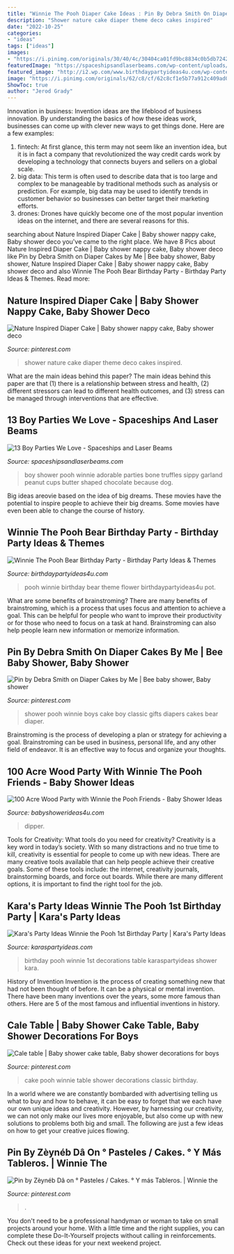 ```yaml
---
title: "Winnie The Pooh Diaper Cake Ideas : Pin By Debra Smith On Diaper Cakes By Me"
description: "Shower nature cake diaper theme deco cakes inspired"
date: "2022-10-25"
categories:
- "ideas"
tags: ["ideas"]
images:
- "https://i.pinimg.com/originals/30/40/4c/30404ca01fd9bc8834c0b5db72422dc5.jpg"
featuredImage: "https://spaceshipsandlaserbeams.com/wp-content/uploads/2015/12/3-winnie-the-pooh-baby-shower-ideas-660x965.jpg"
featured_image: "http://i2.wp.com/www.birthdaypartyideas4u.com/wp-content/uploads/2017/09/Winnie-The-Pooh-Bear-Birthday-Party-Flower-Pot.png"
image: "https://i.pinimg.com/originals/62/c8/cf/62c8cf1e5b77a912c409ad0ff9852c8e.jpg"
ShowToc: true
author: "Jerod Grady"
---
```



Innovation in business:
Invention ideas are the lifeblood of business innovation. By understanding the basics of how these ideas work, businesses can come up with clever new ways to get things done. Here are a few examples: 
1. fintech: At first glance, this term may not seem like an invention idea, but it is in fact a company that revolutionized the way credit cards work by developing a technology that connects buyers and sellers on a global scale.
2. big data: This term is often used to describe data that is too large and complex to be manageable by traditional methods such as analysis or prediction. For example, big data may be used to identify trends in customer behavior so businesses can better target their marketing efforts. 
3. drones: Drones have quickly become one of the most popular invention ideas on the internet, and there are several reasons for this.

	

		
searching about Nature Inspired Diaper Cake | Baby shower nappy cake, Baby shower deco you've came to the right place. We have 8 Pics about Nature Inspired Diaper Cake | Baby shower nappy cake, Baby shower deco like Pin by Debra Smith on Diaper Cakes by Me | Bee baby shower, Baby shower, Nature Inspired Diaper Cake | Baby shower nappy cake, Baby shower deco and also Winnie The Pooh Bear Birthday Party - Birthday Party Ideas &amp; Themes. Read more:
		
    
## Nature Inspired Diaper Cake | Baby Shower Nappy Cake, Baby Shower Deco

<img loading=lazy src="https://i.pinimg.com/originals/69/3b/41/693b41219b6d3ad29daaf6608e618111.jpg" onerror="this.onerror=null;this.src='https://tse2.mm.bing.net/th?id=OIP.9gwrw4Z78SyGHaPAj60iqwHaJ4&amp;pid=15.1';" alt="Nature Inspired Diaper Cake | Baby shower nappy cake, Baby shower deco">

_Source: pinterest.com_

>shower nature cake diaper theme deco cakes inspired. 

	

What are the main ideas behind this paper?
The main ideas behind this paper are that (1) there is a relationship between stress and health, (2) different stressors can lead to different health outcomes, and (3) stress can be managed through interventions that are effective.

    
## 13 Boy Parties We Love - Spaceships And Laser Beams

<img loading=lazy src="https://spaceshipsandlaserbeams.com/wp-content/uploads/2015/12/3-winnie-the-pooh-baby-shower-ideas-660x965.jpg" onerror="this.onerror=null;this.src='https://tse4.mm.bing.net/th?id=OIP.aGy8TO05-bVkYbzu-NQLdgHaK1&amp;pid=15.1';" alt="13 Boy Parties We Love - Spaceships and Laser Beams">

_Source: spaceshipsandlaserbeams.com_

>boy shower pooh winnie adorable parties bone truffles sippy garland peanut cups butter shaped chocolate because dog. 

	

Big ideas areovie based on the idea of big dreams. These movies have the potential to inspire people to achieve their big dreams. Some movies have even been able to change the course of history.

    
## Winnie The Pooh Bear Birthday Party - Birthday Party Ideas &amp; Themes

<img loading=lazy src="http://i2.wp.com/www.birthdaypartyideas4u.com/wp-content/uploads/2017/09/Winnie-The-Pooh-Bear-Birthday-Party-Flower-Pot.png" onerror="this.onerror=null;this.src='https://tse1.mm.bing.net/th?id=OIP.KsCTSK4WtzAgmdqLklOhtAHaLG&amp;pid=15.1';" alt="Winnie The Pooh Bear Birthday Party - Birthday Party Ideas &amp; Themes">

_Source: birthdaypartyideas4u.com_

>pooh winnie birthday bear theme flower birthdaypartyideas4u pot. 

	

What are some benefits of brainstroming?
There are many benefits of brainstroming, which is a process that uses focus and attention to achieve a goal. This can be helpful for people who want to improve their productivity or for those who need to focus on a task at hand. Brainstroming can also help people learn new information or memorize information.

    
## Pin By Debra Smith On Diaper Cakes By Me | Bee Baby Shower, Baby Shower

<img loading=lazy src="https://i.pinimg.com/originals/30/40/4c/30404ca01fd9bc8834c0b5db72422dc5.jpg" onerror="this.onerror=null;this.src='https://tse2.mm.bing.net/th?id=OIP.ctT5K7gLcEXqNUuk-T3lnwHaLH&amp;pid=15.1';" alt="Pin by Debra Smith on Diaper Cakes by Me | Bee baby shower, Baby shower">

_Source: pinterest.com_

>shower pooh winnie boys cake boy classic gifts diapers cakes bear diaper. 

	

Brainstroming is the process of developing a plan or strategy for achieving a goal. Brainstroming can be used in business, personal life, and any other field of endeavor. It is an effective way to focus and organize your thoughts.

    
## 100 Acre Wood Party With Winnie The Pooh Friends - Baby Shower Ideas

<img loading=lazy src="http://www.babyshowerideas4u.com/wp-content/uploads/2014/02/beautiful-sky-lanterns-200x300.jpg" onerror="this.onerror=null;this.src='https://tse2.mm.bing.net/th?id=OIP.SyCWLIjXxzOm6rrSwTs41AAAAA&amp;pid=15.1';" alt="100 Acre Wood Party with Winnie the Pooh Friends - Baby Shower Ideas">

_Source: babyshowerideas4u.com_

>dipper. 

	

Tools for Creativity: What tools do you need for creativity?
Creativity is a key word in today’s society. With so many distractions and no true time to kill, creativity is essential for people to come up with new ideas. There are many creative tools available that can help people achieve their creative goals. Some of these tools include: the internet, creativity journals, brainstorming boards, and force out boards. While there are many different options, it is important to find the right tool for the job.

    
## Kara&#039;s Party Ideas Winnie The Pooh 1st Birthday Party | Kara&#039;s Party Ideas

<img loading=lazy src="https://karaspartyideas.com/wp-content/uploads/2017/01/Winnie-the-Pooh-1st-Birthday-Party-via-Karas-Party-Ideas-KarasPartyIdeas.com17.jpg" onerror="this.onerror=null;this.src='https://tse2.mm.bing.net/th?id=OIP.AnbaeMNUV_ivHa-72yNNkgHaLH&amp;pid=15.1';" alt="Kara&#039;s Party Ideas Winnie the Pooh 1st Birthday Party | Kara&#039;s Party Ideas">

_Source: karaspartyideas.com_

>birthday pooh winnie 1st decorations table karaspartyideas shower kara. 

	

History of Invention
Invention is the process of creating something new that had not been thought of before. It can be a physical or mental invention. There have been many inventions over the years, some more famous than others. Here are 5 of the most famous and influential inventions in history.

    
## Cale Table | Baby Shower Cake Table, Baby Shower Decorations For Boys

<img loading=lazy src="https://i.pinimg.com/736x/c7/01/66/c701666b8209941394c32791b7e72df9.jpg" onerror="this.onerror=null;this.src='https://tse1.mm.bing.net/th?id=OIP.3ik11d4LjLKuxkbLkU1JrgHaFj&amp;pid=15.1';" alt="Cale table | Baby shower cake table, Baby shower decorations for boys">

_Source: pinterest.com_

>cake pooh winnie table shower decorations classic birthday. 

	

In a world where we are constantly bombarded with advertising telling us what to buy and how to behave, it can be easy to forget that we each have our own unique ideas and creativity. However, by harnessing our creativity, we can not only make our lives more enjoyable, but also come up with new solutions to problems both big and small. The following are just a few ideas on how to get your creative juices flowing.

    
## Pin By Zèynéb Dâ On ° Pasteles / Cakes. ° Y Más Tableros. | Winnie The

<img loading=lazy src="https://i.pinimg.com/originals/62/c8/cf/62c8cf1e5b77a912c409ad0ff9852c8e.jpg" onerror="this.onerror=null;this.src='https://tse3.mm.bing.net/th?id=OIP.N0EvxXwKp2bc10nbcWqJ3AHaHa&amp;pid=15.1';" alt="Pin by Zèynéb Dâ on ° Pasteles / Cakes. ° Y más Tableros. | Winnie the">

_Source: pinterest.com_

>. 

	

You don't need to be a professional handyman or woman to take on small projects around your home. With a little time and the right supplies, you can complete these Do-It-Yourself projects without calling in reinforcements. Check out these ideas for your next weekend project.

